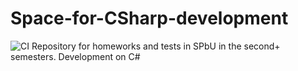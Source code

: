 # Space-for-CSharp-development
![CI](https://github.com/YuriUfimtsev/Space-for-CSharp-development/workflows/CI/badge.svg)
Repository for homeworks and tests in SPbU in the second+ semesters. Development on C#
